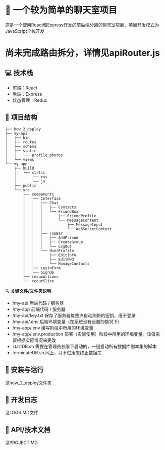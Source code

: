 # 🚀 一个较为简单的聊天室项目

这是一个使用React和Express开发的前后端分离的聊天室项目，项目开发模式为JavaScript全栈开发

# 尚未完成路由拆分，详情见apiRouter.js

## 💻 技术栈

- 前端：React
- 后端：Express
- 状态管理：Redux

## 🔬 项目结构

```
├── how_2_deploy
├── my-api
│   ├── bin
│   ├── routes
│   ├── schema
│   ├── static
│   │   └── profile_photos
│   └── views
└── my-app
    ├── build
    │   └── static
    │       ├── css
    │       └── js
    ├── public
    └── src
        ├── components
        │   ├── Interface
        │   │   ├── Chat
        │   │   │   ├── Contacts
        │   │   │   └── FriendBox
        │   │   │       ├── FriendProfile
        │   │   │       └── MessageContent
        │   │   │           ├── MessageInput
        │   │   │           └── WebSocketContext
        │   │   ├── TopBar
        │   │   │   ├── AddFriend
        │   │   │   ├── CreateGroup
        │   │   │   └── LogOut
        │   │   └── UserProfile
        │   │       ├── EditInfo
        │   │       ├── EditPwd
        │   │       └── ManageContacts
        │   ├── LoginForm
        │   └── SignUp
        ├── reduxActions
        └── reduxSlice
```


🔍 **关键文件/文件夹说明**
- /my-api 后端代码 / 服务器
- /my-app 前端代码 / 服务器
- /my-api/key.txt 保存了服务器每整点自动刷新的密钥，用于登录
- /my-api/.env 后端环境变量（在系统没有设置的情况下）
- /my-app/.env 编写阶段中所用的环境变量
- /my-app/.env.production 部署（实际使用）阶段中所用的环境变量。该值需要根据实际情况来更改
- startDB.sh 需要在管理员权限下启动的，一键启动所有数据库副本集的脚本
- terminateDB.sh 同上，只不过用来终止数据库

## 💾 安装与运行

见how_2_deploy文件夹


## 📝 开发日志

见LOGS.MD文件

## 🔌 API/技术文档

见PROJECT.MD

